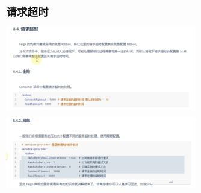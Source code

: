 # 请求超时

![](../.gitbook/assets/image%20%28377%29.png)

![](../.gitbook/assets/image%20%28409%29.png)

